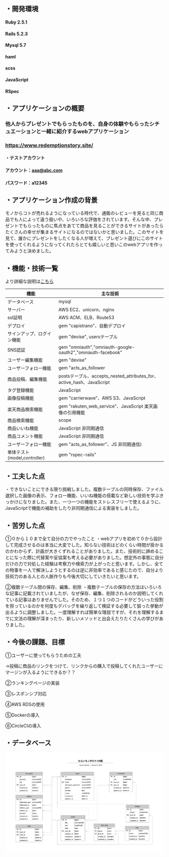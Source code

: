## ・開発環境
#### Ruby 2.5.1
#### Rails 5.2.3
#### Mysql 5.7
#### haml
#### scss
#### JavaScript
#### RSpec

## ・アプリケーションの概要
### 他人からプレゼントでもらったものを、自身の体験やもらったシチュエーションと一緒に紹介するwebアプリケーション
### https://www.redemptionstory.site/
#### ・テストアカウント
#### アカウント：aaa@abc.com
#### パスワード：a12345

## ・アプリケーション作成の背景
モノからコトが売れるようになっている時代で、通販のレビューを見ると同じ商品でも人によって違う扱いや、いろいろな評価をされています。そんな中、プレゼントでもらったものに焦点をあてて商品を見ることができるサイトがあったらたくさんの幸せが集まるサイトになるのではないかと思いました。このサイトを見て、誰かにプレゼントをしたくなる人が増えて、プレゼント選びにこのサイトを使ってくれるようになってくれたらとても嬉しいと思いこのwebアプリを作ってみようと決めました。

## ・機能・技術一覧
より詳細な説明は[こちら](https://docs.google.com/document/d/1ijh3bLqAKyu-YL8z9MN2-uh7jWesU0eGe5kYNM55omA/edit#)

|機能|主な技術|
|-|-|
|データベース|mysql|
|サーバー|AWS EC2、unicorn、nginx|
|ssl証明|AWS ACM、ELB、Route53|
|デプロイ|gem "capistrano"、自動デプロイ|
|サインアップ、ログイン機能|gem "devise", usersテーブル|
|SNS認証|gem "omniauth","omniauth-google-oauth2","omniauth-facebook"|
|ユーザー編集機能|gem "devise"|
|ユーザーフォロー機能|gem "acts_as_follower|
|商品投稿、編集機能|postsテーブル、accepts_nested_attributes_for、active_hash、JavaScript|
|タグ登録機能|JavaScript|
|画像投稿機能|gem "carrierwave"、AWS S3、JavaScript|
|楽天商品検索機能|gem "rakuten_web_service"、JavaScript 楽天画像の引用機能|
|商品検索機能|scope|
|商品いいね機能|JavaScript 非同期通信|
|商品コメント機能|JavaScript 非同期通信|
|ユーザーフォロー機能|gem "acts_as_follower"、JS 非同期通信)|
|単体テスト(model,controller)|gem "rspec-rails"|

## ・工夫した点
・できないことにできる限り挑戦しました。複数テーブルの同時保存、ファイル選択した画像の表示、フォロー機能、いいね機能の搭載など新しい技術を学ぶきっかけになりました。また、一つ一つの機能をストレスフリーで使えるように、JavaScriptで機能の補助をしたり非同期通信による実装をしました。

## ・苦労した点
①０から１０まで全て自分の力でやったこと
・webアプリを初めて０から設計して完成させるのは本当に大変でした。知らない技術はどのくらい時間が掛かるのかわからず、計画が大きくずれることがありました。また、技術的に諦めることになった際に代替案や妥協案も考える必要がありました。想定外の事態に自分だけの力で対処した経験は考察力や検索力が上がったと思います。しかし、全ての物事を一人で解決しようとするのは逆に非効率であると感じたので、自分より技術力のある人との人脈作りも今後大切にしていきたいと思います。

②複数テーブル間の保存、編集、削除
・複数テーブルの保存の方法はいろいろな記事に記載されていましたが、なぜ保存、編集、削除されるのか説明してくれている記事はありませんでした。そのため、１つ１つのコードがどういった役割を担っているのかを何度もデバッグを繰り返して検証する必要して狙った挙動が出るように調整しました。一度理解すれば簡単な理屈ですが、それを理解するまでに文法の理解が深まったり、新しいメソッドと出会えたりたくさんの学びがありました。

## ・今後の課題、目標
①ユーザーに使ってもらうための工夫

→投稿に商品のリンクをつけて、リンクからの購入で投稿してくれたユーザーにマージンが入るようにできるか？？

②ランキングページの実装

③レスポンシブ対応

④AWS RDSの使用

⑤Dockerの導入

⑥CircleCIの導入


## ・データベース
![ER図](app/assets/images/RedemptionStory.jpg)

